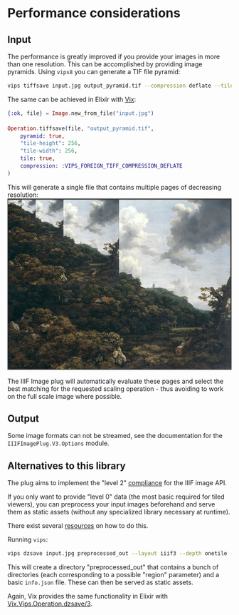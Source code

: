 # Performance considerations

## Input 

The performance is greatly improved if you provide your images in more than one resolution. This can be accomplished by providing image pyramids. Using `vips8` you can generate a TIF file pyramid:

```bash
vips tiffsave input.jpg output_pyramid.tif --compression deflate --tile --tile-width 256 --tile-height 256 --pyramid 
```

The same can be achieved in Elixir with [Vix](https://hex.pm/packages/vix):

```elixir
{:ok, file} = Image.new_from_file("input.jpg")

Operation.tiffsave(file, "output_pyramid.tif",
    pyramid: true,
    "tile-height": 256,
    "tile-width": 256,
    tile: true,
    compression: :VIPS_FOREIGN_TIFF_COMPRESSION_DEFLATE
)
```


This will generate a single file that contains multiple pages of decreasing resolution:
![Image pyramid example image](image_pyramid.png)

The IIIF Image plug will automatically evaluate these pages and select the best matching for the requested scaling operation - thus avoiding to work on the full scale image where possible.

## Output

Some image formats can not be streamed, see the documentation for the `IIIFImagePlug.V3.Options` module.

## Alternatives to this library

The plug aims to implement the "level 2" [compliance](https://iiif.io/api/image/3.0/compliance) for the IIIF image API. 

If you only want to provide "level 0" data (the most basic required for tiled viewers), you can preprocess your input images beforehand and serve them as static assets (without any specialized library necessary at runtime). 

There exist several [resources](https://training.iiif.io/dhsi/day-one/level-0-static.html) on how to do this.

Running `vips`:

```bash
vips dzsave input.jpg preprocessed_out --layout iiif3 --depth onetile --overlap 0 --suffix .jpg
```

This will create a directory "preprocessed_out" that contains a bunch of directories (each corresponding to a possible "region" parameter) and a basic `info.json` file. These can then be served as static assets.

Again, Vix provides the same functionality in Elixir with [Vix.Vips.Operation.dzsave/3](https://hexdocs.pm/vix/Vix.Vips.Operation.html#dzsave/3).